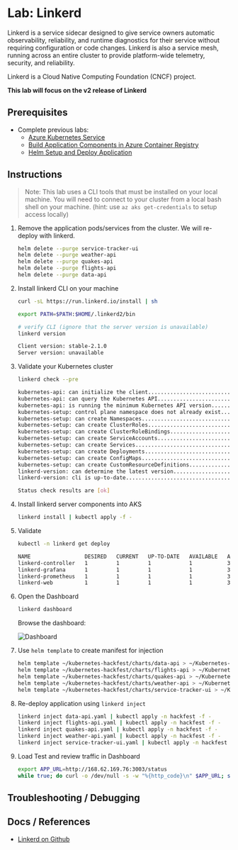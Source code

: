 # Lab: Linkerd

Linkerd is a service sidecar designed to give service owners automatic observability, reliability, and runtime diagnostics for their service without requiring configuration or code changes. Linkerd is also a service mesh, running across an entire cluster to provide platform-wide telemetry, security, and reliability.

Linkerd is a Cloud Native Computing Foundation (CNCF) project.

**This lab will focus on the v2 release of Linkerd**

## Prerequisites

* Complete previous labs:
    * [Azure Kubernetes Service](../../create-aks-cluster/README.md)
    * [Build Application Components in Azure Container Registry](../../build-application/README.md)
    * [Helm Setup and Deploy Application](../../helm-setup-deploy/README.md)

## Instructions

> Note: This lab uses a CLI tools that must be installed on your local machine. You will need to connect to your cluster from a local bash shell on your machine. (hint: use `az aks get-credentials` to setup access locally)

1. Remove the application pods/services from the cluster. We will re-deploy with linkerd.

    ```bash
    helm delete --purge service-tracker-ui
    helm delete --purge weather-api
    helm delete --purge quakes-api
    helm delete --purge flights-api
    helm delete --purge data-api
    ```

2. Install linkerd CLI on your machine

    ```bash
    curl -sL https://run.linkerd.io/install | sh

    export PATH=$PATH:$HOME/.linkerd2/bin
    ```

    ```bash
    # verify CLI (ignore that the server version is unavailable)
    linkerd version
    
    Client version: stable-2.1.0
    Server version: unavailable
    ```

3. Validate your Kubernetes cluster

    ```bash
    linkerd check --pre

    kubernetes-api: can initialize the client..................................[ok]
    kubernetes-api: can query the Kubernetes API...............................[ok]
    kubernetes-api: is running the minimum Kubernetes API version..............[ok]
    kubernetes-setup: control plane namespace does not already exist...........[ok]
    kubernetes-setup: can create Namespaces....................................[ok]
    kubernetes-setup: can create ClusterRoles..................................[ok]
    kubernetes-setup: can create ClusterRoleBindings...........................[ok]
    kubernetes-setup: can create ServiceAccounts...............................[ok]
    kubernetes-setup: can create Services......................................[ok]
    kubernetes-setup: can create Deployments...................................[ok]
    kubernetes-setup: can create ConfigMaps....................................[ok]
    kubernetes-setup: can create CustomResourceDefinitions.....................[ok]
    linkerd-version: can determine the latest version..........................[ok]
    linkerd-version: cli is up-to-date.........................................[ok]

    Status check results are [ok]
    ```

4. Install linkerd server components into AKS

    ```bash
    linkerd install | kubectl apply -f -
    ```

5. Validate

    ```bash
    kubectl -n linkerd get deploy

    NAME                 DESIRED   CURRENT   UP-TO-DATE   AVAILABLE   AGE
    linkerd-controller   1         1         1            1           30m
    linkerd-grafana      1         1         1            1           30m
    linkerd-prometheus   1         1         1            1           30m
    linkerd-web          1         1         1            1           30m
    ```

6. Open the Dashboard

    ```bash
    linkerd dashboard
    ```

    Browse the dashboard:

    ![Dashboard](linkerd-dashboard.png "Dashboard")
    

7. Use `helm template` to create manifest for injection

    ```bash
    helm template ~/kubernetes-hackfest/charts/data-api > ~/Kubernetes-Best-Practices/data-api.yaml
    helm template ~/kubernetes-hackfest/charts/flights-api > ~/Kubernetes-Best-Practices/flights-api.yaml
    helm template ~/kubernetes-hackfest/charts/quakes-api > ~/Kubernetes-Best-Practices/quakes-api.yaml
    helm template ~/kubernetes-hackfest/charts/weather-api > ~/Kubernetes-Best-Practices/weather-api.yaml
    helm template ~/kubernetes-hackfest/charts/service-tracker-ui > ~/Kubernetes-Best-Practices/service-tracker-ui.yaml
    ```

8. Re-deploy application using `linkerd inject`

    ```bash
    linkerd inject data-api.yaml | kubectl apply -n hackfest -f -
    linkerd inject flights-api.yaml | kubectl apply -n hackfest -f -
    linkerd inject quakes-api.yaml | kubectl apply -n hackfest -f -
    linkerd inject weather-api.yaml | kubectl apply -n hackfest -f -
    linkerd inject service-tracker-ui.yaml | kubectl apply -n hackfest -f -
    ```

9. Load Test and review traffic in Dashboard

    ```bash
    export APP_URL=http://168.62.169.76:3003/status
    while true; do curl -o /dev/null -s -w "%{http_code}\n" $APP_URL; sleep 1; done
    ```


## Troubleshooting / Debugging



## Docs / References

* [Linkerd on Github](https://github.com/linkerd/linkerd2)
